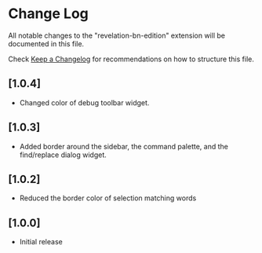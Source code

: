 # Change Log

All notable changes to the "revelation-bn-edition" extension will be documented in this file.

Check [Keep a Changelog](http://keepachangelog.com/) for recommendations on how to structure this file.

## [1.0.4]
- Changed color of debug toolbar widget.

## [1.0.3]
- Added border around the sidebar, the command palette, and the find/replace dialog widget.

## [1.0.2]
- Reduced the border color of selection matching words

## [1.0.0]
- Initial release
